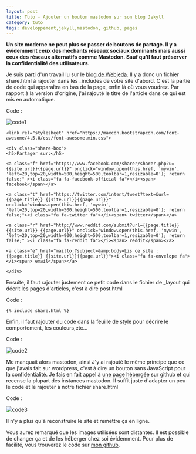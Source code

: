 ```yaml
---
layout: post
title: Tuto - Ajouter un bouton mastodon sur son blog Jekyll
category: tuto
tags: développement,jekyll,mastodon, github, pages
---
```


**Un site moderne ne peut plus se passer de boutons de partage. Il y a évidemment ceux des méchants réseaux sociaux dominants mais aussi ceux des réseaux alternatifs comme Mastodon. Sauf qu'il faut préserver la confidentialité des utilisateurs.**

Je suis parti d'un travail lu sur le [blog de Webjeda](https://blog.webjeda.com/share-buttons-jekyll/). Il y a donc un fichier share.html à rajouter dans les _includes de votre site d'abord. C'est la partie de code qui apparaîtra en bas de la page, enfin là où vous voudrez. Par rapport à la version d'origine, j'ai rajouté le titre de l'article dans ce qui est mis en automatique.

Code :

![code1](https://filedn.eu/llqi9IBxlYouGRXYG2xlROb/img/2020/mastobutton1.png)

```
<link rel="stylesheet" href="https://maxcdn.bootstrapcdn.com/font-awesome/4.5.0/css/font-awesome.min.css">

<div class="share-box">
<h5>Partager sur:</h5>

<a class="f" href="https://www.facebook.com/sharer/sharer.php?u={{site.url}}{{page.url}}" onclick="window.open(this.href, 'mywin',
'left=20,top=20,width=500,height=500,toolbar=1,resizable=0'); return false;" ><i class="fa fa-facebook-official fa"></i><span> facebook</span></a>

<a class="t" href="https://twitter.com/intent/tweet?text=&url={{page.title}} {{site.url}}{{page.url}}" onclick="window.open(this.href, 'mywin',
'left=20,top=20,width=500,height=500,toolbar=1,resizable=0'); return false;"><i class="fa fa-twitter fa"></i><span> twitter</span></a>

<a class="r" href="http://www.reddit.com/submit?url={{page.title}}{{site.url}} {{page.url}}" onclick="window.open(this.href, 'mywin',
'left=20,top=20,width=900,height=500,toolbar=1,resizable=0'); return false;" ><i class="fa fa-reddit fa"></i><span> reddit</span></a>

<a class="e" href="mailto:?subject=&amp;body=Lis ce site : {{page.title}} {{site.url}}{{page.url}}"><i class="fa fa-envelope fa"></i><span> email</span></a>                          

</div>
```

Ensuite, il faut rajouter justement ce petit code dans le fichier de _layout qui décrit les pages d'articles, c'est à dire post.html

Code :
```
{% include share.html %}
```

Enfin, il faut rajouter du code dans la feuille de style pour décrire le comportement, les couleurs,etc...

Code :

![code2](https://filedn.eu/llqi9IBxlYouGRXYG2xlROb/img/2020/mastobutton2.png)

Me manquait alors mastodon, ainsi
J'y ai rajouté le même principe que ce que j'avais fait sur wordpress, c'est à dire un bouton sans JavaScript pour la confidentialité. Je fais en fait appel à [une page hébergée](https://sharetomastodon.github.io/about/) sur github et qui recense la plupart des instances mastodon. Il suffit juste d'adapter un peu le code et le rajouter à notre fichier share.html

Code :

![code3](https://filedn.eu/llqi9IBxlYouGRXYG2xlROb/img/2020/mastobutton3.png)

Il n'y a plus qu'à reconstruire le site et remettre ça en ligne. 

Vous aurez remarqué que les images utilisées sont distantes. Il est possible de changer ça et de les héberger chez soi évidemment. Pour plus de facilité, vous trouverez le code sur [mon github](https://github.com/Icemanfr75/icemanfr75.github.io).
